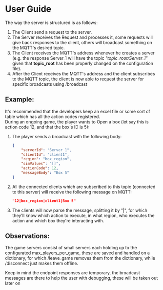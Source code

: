# User Guide

The way the server is structured is as follows:

1. The Client send a request to the server.
2. The Server receives the Request and processes it, some requests will give back responses to the client, others will broadcast something on the MQTT's desired topic.
3. The Client receives the MQTT's address whenever he creates a server (e.g. the response Server\_1 will have the topic _"topic\_root/Server\_1"_ given that **topic\_root** has been properly changed on the configuration file).
4. After the Client receives the MQTT's address and the client subscribes to the MQTT topic, the client is now able to request the server for specific broadcasts using /broadcast

## Example:

It's recommended that the developers keep an excel file or some sort of table which has all the action codes registered.\
During an ongoing game, the player wants to Open a box (let say this is action code 12, and that the box's ID is 5):

1.  The player sends a broadcast with the following body:

    ```json
    {
        "serverId": "Server_1",
        "clientId": "client1",
        "region": "box_region",
        "simValues": "[]",
        "actionCode": 12,
        "messageBody": "Box 5"
    }
    ```
2.  All the connected clients which are subscribed to this topic (connected to this server) will receive the following message on MQTT:

    ```json
    "12|box_region|client1|Box 5"
    ```
3. The clients will now parse the message, splitting it by "|", for which they'll know which action to execute, in what region, who executes the action and which box they're interacting with.

## Observations:

The game servers consist of small servers each holding up to the configurated max\_players\_per\_game, these are saved and handled on a dictionary, for which /leave\_game removes them from the dictionary, while /disconnect just makes them offline.



Keep in mind the endpoint responses are temporary, the broadcast messages are there to help the user with debugging, these will be taken out later on
